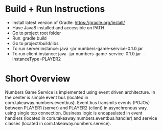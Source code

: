 # Build + Run Instructions

* Install latest version of Gradle: https://gradle.org/install/
* Have Java8 installed and accessible on PATH
* Go to project root folder
* Run: gradle build
* Go to project/build/libs
* To run server instance: java -jar numbers-game-service-0.1.0.jar
* To run client instance: java -jar numbers-game-service-0.1.0.jar --instanceType=PLAYER2

# Short Overview

Numbers Game Service is implemented using event driven architecture. In the center is simple event bus
(located in com.takeaway.numbers.eventbus). Event bus transmits events (POJOs) between PLAYER1 (server) and PLAYER2
(client) in asynchronous way, using single tcp connection.
Business logic is encapsulated in event handlers (located in com.takeaway.numbers.eventbus.handler) and service classes
(located in com.takeaway.numbers.service).



